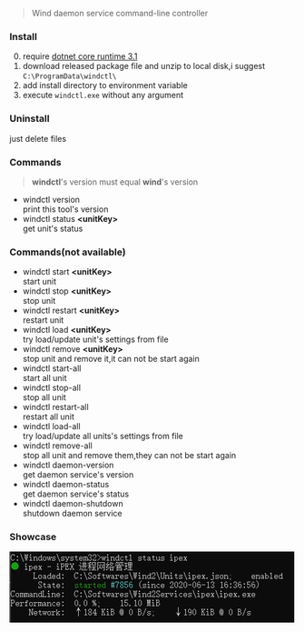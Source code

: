 > Wind daemon service command-line controller

### Install
0. require [dotnet core runtime 3.1](https://dotnet.microsoft.com/download/dotnet-core/3.1)
1. download released package file and unzip to local disk,i suggest `C:\ProgramData\windctl\`
2. add install directory to environment variable
3. execute `windctl.exe` without any argument

### Uninstall
just delete files

### Commands
> **windctl**'s version must equal **wind**'s version
- windctl version  
print this tool's version
- windctl status **\<unitKey\>**  
get unit's status

### Commands(not available)
- windctl start **\<unitKey\>**  
start unit
- windctl stop **\<unitKey\>**  
stop unit
- windctl restart **\<unitKey\>**  
restart unit
- windctl load **\<unitKey\>**  
try load/update unit's settings from file
- windctl remove **\<unitKey\>**  
stop unit and remove it,it can not be start again
- windctl start-all  
start all unit
- windctl stop-all  
stop all unit
- windctl restart-all  
restart all unit
- windctl load-all  
try load/update all units's settings from file
- windctl remove-all  
stop all unit and remove them,they can not be start again
- windctl daemon-version  
get daemon service's version
- windctl daemon-status  
get daemon service's status
- windctl daemon-shutdown  
shutdown daemon service

### Showcase
![windctl status <unitKey>](status.png)

